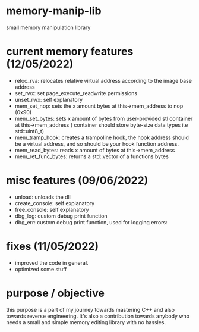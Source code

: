 # memory-manip-lib
small memory manipulation library
# current memory features (12/05/2022)
- reloc_rva:
relocates relative virtual address according to the image base address
- set_rwx: 
set page_execute_readwrite permissions
- unset_rwx:
self explanatory
- mem_set_nop:
sets the x amount bytes at this->mem_address to nop (0x90)
- mem_set_bytes:
sets x amount of bytes from user-provided stl container at this->mem_address ( container should store byte-size data types i.e std::uint8_t)
- mem_tramp_hook: 
creates a trampoline hook, the hook address should be a virtual address, and so should be your hook function address.
- mem_read_bytes: 
reads x amount of bytes at this->mem_address
-  mem_ret_func_bytes:
returns a std::vector of a functions bytes
# misc features (09/06/2022)
- unload:
unloads the dll
- create_console:
self explanatory
- free_console: 
self explanatory
- dbg_log: 
custom debug print function
- dbg_err: 
custom debug print function, used for logging errors:

# fixes (11/05/2022)
- improved the code in general.
- optimized some stuff

# purpose / objective
this purpose is a part of my journey towards mastering C++ and also towards reverse engineering. It's also a contribution towards anybody who needs a small and simple memory editing library with no hassles.
